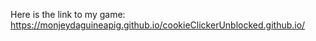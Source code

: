 Here is the link to my game: https://monjeydaguineapig.github.io/cookieClickerUnblocked.github.io/



<!--- use this for notes--->
<!--- the more hashtags, the smaller the heading, example: "# hello", is the biggest and "###### Hello", is the smallest --->
<!--- Use 1 hastag for a line/breakup for the page. --->
